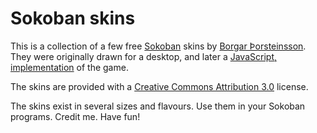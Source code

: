 # Sokoban skins

This is a collection of a few free [Sokoban][sk] skins by [Borgar Þorsteinsson][bt]. They were originally drawn for a desktop, and later a [JavaScript, implementation][js] of the game. 

The skins are provided with a [Creative Commons Attribution 3.0][cc] license.

The skins exist in several sizes and flavours. Use them in your Sokoban programs. Credit me. Have fun!

[sk]: http://en.wikipedia.org/wiki/Sokoban
[bt]: http://borgar.net
[js]: https://github.com/borgar/jquery-sokoban
[cc]: http://creativecommons.org/licenses/by/3.0/